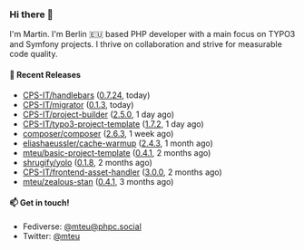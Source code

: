 ### Hi there 👋

I'm Martin. I'm Berlin 🇪🇺 based PHP developer with a main focus on TYPO3 and Symfony projects. I thrive on
collaboration and strive for measurable code quality.

#### 🚀 Recent Releases

- [CPS-IT/handlebars](https://github.com/CPS-IT/handlebars) ([0.7.24](https://github.com/CPS-IT/handlebars/releases/tag/0.7.24), today)
- [CPS-IT/migrator](https://github.com/CPS-IT/migrator) ([0.1.3](https://github.com/CPS-IT/migrator/releases/tag/0.1.3), today)
- [CPS-IT/project-builder](https://github.com/CPS-IT/project-builder) ([2.5.0](https://github.com/CPS-IT/project-builder/releases/tag/2.5.0), 1 day ago)
- [CPS-IT/typo3-project-template](https://github.com/CPS-IT/typo3-project-template) ([1.7.2](https://github.com/CPS-IT/typo3-project-template/releases/tag/1.7.2), 1 day ago)
- [composer/composer](https://github.com/composer/composer) ([2.6.3](https://github.com/composer/composer/releases/tag/2.6.3), 1 week ago)
- [eliashaeussler/cache-warmup](https://github.com/eliashaeussler/cache-warmup) ([2.4.3](https://github.com/eliashaeussler/cache-warmup/releases/tag/2.4.3), 1 month ago)
- [mteu/basic-project-template](https://github.com/mteu/basic-project-template) ([0.4.1](https://github.com/mteu/basic-project-template/releases/tag/0.4.1), 2 months ago)
- [shrugify/yolo](https://github.com/shrugify/yolo) ([0.1.8](https://github.com/shrugify/yolo/releases/tag/0.1.8), 2 months ago)
- [CPS-IT/frontend-asset-handler](https://github.com/CPS-IT/frontend-asset-handler) ([3.0.0](https://github.com/CPS-IT/frontend-asset-handler/releases/tag/3.0.0), 2 months ago)
- [mteu/zealous-stan](https://github.com/mteu/zealous-stan) ([0.4.1](https://github.com/mteu/zealous-stan/releases/tag/0.4.1), 3 months ago)

#### 📫 Get in touch!

- Fediverse: [@mteu@phpc.social](https://phpc.social/@mteu)
- Twitter: [@mteu](https://twitter.com/mteu)
